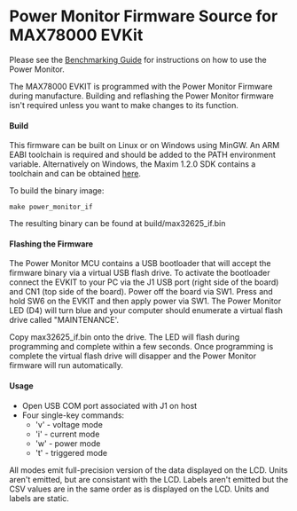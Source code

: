# Power Monitor Firmware Source for MAX78000 EVKit

Please see the [Benchmarking Guide](https://github.com/MaximIntegratedAI/MaximAI_Documentation/blob/master/MAX78000_Evaluation_Kit/MAX78000%20Power%20Monitor%20and%20Energy%20Benchmarking%20Guide.pdf) for instructions on how to use the Power Monitor.

The MAX78000 EVKIT is programmed with the Power Monitor Firmware during manufacture.  Building and reflashing the Power Monitor firmware isn't required unless you want to make changes to its function.

#### Build

This firmware can be built on Linux or on Windows using MinGW.  An ARM EABI toolchain is required and should be added to the PATH environment variable.  Alternatively on Windows, the Maxim 1.2.0 SDK contains a toolchain and can be obtained [here](https://www.maximintegrated.com/en/design/software-description.html/swpart=SFW0001500A).

To build the binary image:

`make power_monitor_if`

The resulting binary can be found at build/max32625_if.bin

#### Flashing the Firmware

The Power Monitor MCU contains a USB bootloader that will accept the firmware binary via a virtual USB flash drive.  To activate the bootloader connect the EVKIT to your PC via the J1 USB port (right side of the board) and CN1 (top side of the board).  Power off the board via SW1.  Press and hold SW6 on the EVKIT and then apply power via SW1.  The Power Monitor LED (D4) will turn blue and your computer should enumerate a virtual flash drive called "MAINTENANCE'.

Copy max32625_if.bin onto the drive.  The LED will flash during programming and complete within a few seconds.  Once programming is complete the virtual flash drive will disapper and the Power Monitor firmware will run automatically.

#### Usage

* Open USB COM port associated with J1 on host
* Four single-key commands:
    * 'v' - voltage mode
    * 'i' - current mode
    * 'w' - power mode
    * 't' - triggered mode

All modes emit full-precision version of the data displayed on the LCD.  Units aren't emitted, but are consistant with the LCD.  Labels aren't emitted but the CSV values are in the same order as is displayed on the LCD.  Units and labels are static.



